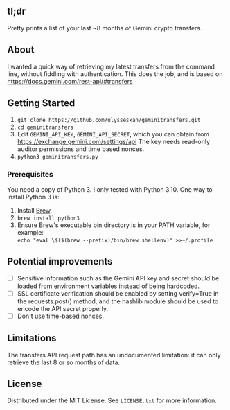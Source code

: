 <!-- ABOUT THE PROJECT -->
## tl;dr
Pretty prints a list of your last ~8 months of Gemini crypto transfers.

## About
I wanted a quick way of retrieving my latest transfers from the command line, without fiddling with
authentication.  This does the job, and is based on https://docs.gemini.com/rest-api/#transfers

<!-- GETTING STARTED -->
## Getting Started

1. ```git clone https://github.com/ulysseskan/geminitransfers.git```
2. ```cd geminitransfers```
3. Edit `GEMINI_API_KEY`, `GEMINI_API_SECRET`, which you can obtain from
   https://exchange.gemini.com/settings/api The key needs read-only auditor permissions and time based nonces.
4. ```python3 geminitransfers.py```

### Prerequisites

You need a copy of Python 3.  I only tested with Python 3.10.  One way to install Python 3 is:

1. Install [Brew](https://brew.sh).
2. ```brew install python3```
3. Ensure Brew's executable bin directory is in your PATH variable, for example:<br>
```echo "eval \$($(brew --prefix)/bin/brew shellenv)" >>~/.profile```

## Potential improvements

- [ ] Sensitive information such as the Gemini API key and secret should be loaded from environment
variables instead of being hardcoded.
- [ ] SSL certificate verification should be enabled by setting verify=True in the requests.post()
method, and the hashlib module should be used to encode the API secret properly.
- [ ] Don't use time-based nonces.

## Limitations

The transfers API request path has an undocumented limitation: it can only retrieve the last 8 or so
months of data.

<!-- LICENSE -->
## License

Distributed under the MIT License. See `LICENSE.txt` for more information.
